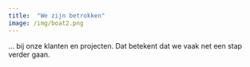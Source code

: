 ```yaml
---
title:  "We zijn betrokken"
image: /img/boat2.png
---
```

... bij onze klanten en projecten. Dat betekent dat we vaak net een stap verder gaan.
